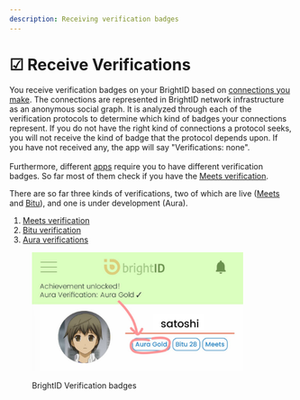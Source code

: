 ```yaml
---
description: Receiving verification badges
---
```


# ☑ Receive Verifications

You receive verification badges on your BrightID based on [connections you make](making-connections/). The connections are represented in BrightID network infrastructure as an anonymous social graph. It is analyzed through each of the verification protocols to determine which kind of badges your connections represent. If you do not have the right kind of connections a protocol seeks, you will not receive the kind of badge that the protocol depends upon. If you have not received any, the app will say "Verifications: none".\
\
Furthermore, different [apps](../linking-brightid-to-applications.md) require you to have different verification badges. So far most of them check if you have the [Meets verification](meets-verification/).

There are so far three kinds of verifications, two of which are live ([Meets](meets-verification/) and [Bitu](bitu-verification.md)), and one is under development (Aura).

1. [Meets verification](meets-verification/)
2. [Bitu verification](bitu-verification.md)
3. [Aura verifications](https://brightid.gitbook.io/aura/intro/readme)

<div align="left">

<figure><img src="../.gitbook/assets/FmP18tvaYAMnJjU.jpeg" alt="BrightID Verification badges" width="375"><figcaption><p>BrightID Verification badges</p></figcaption></figure>

</div>
